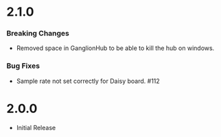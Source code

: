# 2.1.0

### Breaking Changes
* Removed space in GanglionHub to be able to kill the hub on windows.

### Bug Fixes
* Sample rate not set correctly for Daisy board. #112

# 2.0.0

* Initial Release
